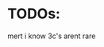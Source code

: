 <style>
r { color: Red }
o { color: Orange }
g { color: Green }
</style>

# TODOs:

</r> mert
</g> i know 3c's arent rare
